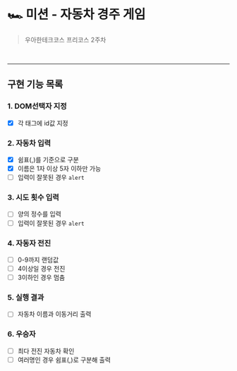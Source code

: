 # 🏎 미션 - 자동차 경주 게임

> 우아한테크코스 프리코스 2주차

<br>

---

## 구현 기능 목록

### 1. DOM선택자 지정

- [x] 각 태그에 id값 지정

### 2. 자동차 입력

- [x] 쉼표(,)를 기준으로 구분
- [x] 이름은 1자 이상 5자 이하만 가능
- [ ] 입력이 잘못된 경우 `alert`

### 3. 시도 횟수 입력

- [ ] 양의 정수를 입력
- [ ] 입력이 잘못된 경우 `alert`

### 4. 자동자 전진

- [ ] 0-9까지 랜덤값
- [ ] 4이상일 경우 전진
- [ ] 3이하인 경우 멈춤

### 5. 실행 결과

- [ ] 자동차 이름과 이동거리 출력

### 6. 우승자

- [ ] 최다 전진 자동차 확인
- [ ] 여러명인 경우 쉼표(,)로 구분해 출력
